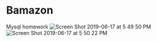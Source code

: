 # Bamazon
Mysql homework
![Screen Shot 2019-06-17 at 5 49 50 PM](https://user-images.githubusercontent.com/47395176/59645968-84d8d400-9129-11e9-858e-ee7cc835d7fc.png)
![Screen Shot 2019-06-17 at 5 50 22 PM](https://user-images.githubusercontent.com/47395176/59645969-86a29780-9129-11e9-8f07-9adee7050899.png)
